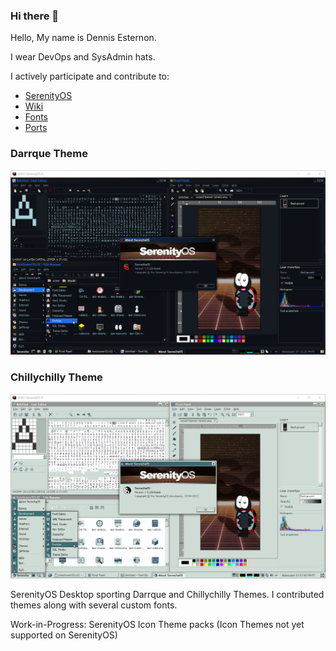 ### Hi there 👋

Hello, My name is Dennis Esternon.

I wear DevOps and SysAdmin hats.

I actively participate and contribute to:
- [SerenityOS](https://serenityos.org)
- [Wiki](https://wiki.serenityos.net)
- [Fonts](https://fonts.serenityos.net)
- [Ports](https://ports.serenityos.net)

### Darrque Theme
![Dark Theme](Durrque.png)

### Chillychilly Theme
![Chillychilly Theme](Chillychilly.png)


SerenityOS Desktop sporting Darrque and Chillychilly Themes. I contributed themes along with several custom fonts.

Work-in-Progress: SerenityOS Icon Theme packs (Icon Themes not yet supported on SerenityOS)
